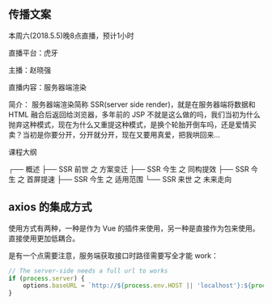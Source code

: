 ## 传播文案

本周六(2018.5.5)晚8点直播，预计1小时

直播平台：虎牙

主播：赵晓强

直播内容：服务器端渲染

简介：
服务器端渲染简称 SSR(server side render)，就是在服务器端将数据和 HTML 融合后返回给浏览器，多年前的 JSP 不就是这么做的吗，我们当初为什么抛弃这种模式，现在为什么又重提这种模式，是换个轮胎开倒车吗，还是爱情买卖？当初是你要分开，分开就分开，现在又要用真爱，把我哄回来...

课程大纲

┌── 概述
├── SSR 前世 之 方案变迁
├── SSR 今生 之 同构提效
├── SSR 今生 之 首屏提速
├── SSR 今生 之 适用范围
└── SSR 来世 之 未来走向

## axios 的集成方式

使用方式有两种，一种是作为 Vue 的插件来使用，另一种是直接作为包来使用。直接使用更加低耦合。

是有一个点需要注意，服务端获取接口时路径需要写全才能 work：

````js
// The server-side needs a full url to works
if (process.server) {
    options.baseURL = `http://${process.env.HOST || 'localhost'}:${process.env.PORT || 4000}`;
}
````
